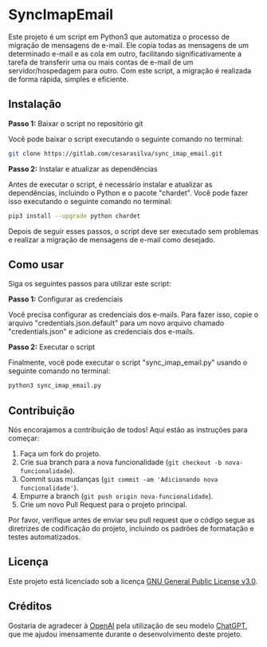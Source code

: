 # SyncImapEmail

Este projeto é um script em Python3 que automatiza o processo de migração de mensagens de e-mail. Ele copia todas as mensagens de um determinado e-mail e as cola em outro, facilitando significativamente a tarefa de transferir uma ou mais contas de e-mail de um servidor/hospedagem para outro. Com este script, a migração é realizada de forma rápida, simples e eficiente.

## Instalação

**Passo 1:** Baixar o script no repositório git

Você pode baixar o script executando o seguinte comando no terminal:

```bash
git clone https://gitlab.com/cesarasilva/sync_imap_email.git
```

**Passo 2:** Instalar e atualizar as dependências

Antes de executar o script, é necessário instalar e atualizar as dependências, incluindo o Python e o pacote "chardet". Você pode fazer isso executando o seguinte comando no terminal:

```bash
pip3 install --upgrade python chardet
```

Depois de seguir esses passos, o script deve ser executado sem problemas e realizar a migração de mensagens de e-mail como desejado.

## Como usar

Siga os seguintes passos para utilizar este script:

**Passo 1:** Configurar as credenciais

Você precisa configurar as credenciais dos e-mails. Para fazer isso, copie o arquivo "credentials.json.default" para um novo arquivo chamado "credentials.json" e adicione as credenciais dos e-mails.

**Passo 2:** Executar o script

Finalmente, você pode executar o script "sync_imap_email.py" usando o seguinte comando no terminal:

```bash
python3 sync_imap_email.py
```

## Contribuição

Nós encorajamos a contribuição de todos! Aqui estão as instruções para começar:

1. Faça um fork do projeto.
2. Crie sua branch para a nova funcionalidade (`git checkout -b nova-funcionalidade`).
3. Commit suas mudanças (`git commit -am 'Adicionando nova funcionalidade'`).
4. Empurre a branch (`git push origin nova-funcionalidade`).
5. Crie um novo Pull Request para o projeto principal.

Por favor, verifique antes de enviar seu pull request que o código segue as diretrizes de codificação do projeto, incluindo os padrões de formatação e testes automatizados.

## Licença

Este projeto está licenciado sob a licença [GNU General Public License v3.0](https://www.gnu.org/licenses/gpl-3.0.en.html).

## Créditos

Gostaria de agradecer à [OpenAI](https://openai.com) pela utilização de seu modelo [ChatGPT](https://chat.openai.com), que me ajudou imensamente durante o desenvolvimento deste projeto.
